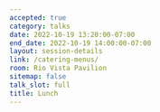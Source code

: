 ```yaml
---
accepted: true
category: talks
date: 2022-10-19 13:20:00-07:00
end_date: 2022-10-19 14:00:00-07:00
layout: session-details
link: /catering-menus/
room: Rio Vista Pavilion
sitemap: false
talk_slot: full
title: Lunch
---
```

